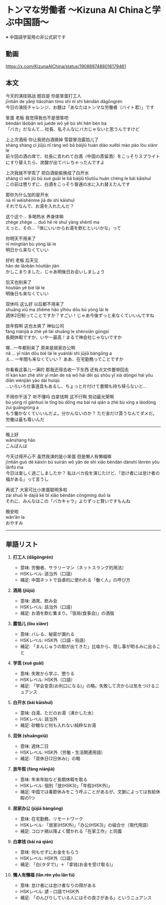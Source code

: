 # トンマな労働者 〜Kizuna AI Chinaと学ぶ中国語〜
※ 中国語学習用の非公式訳です

## 動画
https://x.com/KizunaAIChina/status/1908897488016179461

## 本文

今天的演技挑战 题目是 你是笨蛋打工人  
jīntiān de yǎnjì tiǎozhàn tímù shì nǐ shì bèndàn dǎgōngrén  
今日の演技チャレンジ、お題は「あなたはトンマな労働者（バイト君）」です  

笨蛋 老板 我觉得我也不是很笨吧  
bèndàn lǎobǎn wǒ juéde wǒ yě bù shì hěn bèn ba  
「バカ」だなんて… 社長、私そんなにバカじゃないと思うんですけど  

上上次酒局 你让我把白酒换掉 雪碧冒泡露馅儿了  
shàng shàng cì jiǔjú nǐ ràng wǒ bǎ báijiǔ huàn diào xuěbì mào pào lòu xiànr le  
前々回の酒の席で、社長に言われて白酒（中国の蒸留酒）をこっそりスプライトにすり替えたら、炭酸が出てバレちゃったんですよ  

上次我就不学乖了 把白酒偷偷换成了白开水  
shàng cì wǒ jiù bù xué guāi le bǎ báijiǔ tōutōu huàn chéng le bái kāishuǐ  
この前は懲りずに、白酒をこっそり普通の水に入れ替えたんです  

那你为什么加的是开水  
nà nǐ wèishénme jiā de shì kāishuǐ  
それでなんで、お湯を入れたんだ？  

这个这个… 多喝热水 养身体嘛  
zhège zhège … duō hē rè shuǐ yǎng shēntǐ ma  
えっと、その…「体にいいからお湯を飲むといいかな」って  

你明天不用来了  
nǐ míngtiān bù yòng lái le  
明日から来なくていい  

好的 老板 后天见  
hǎo de lǎobǎn hòutiān jiàn  
かしこまりました、じゃあ明後日お会いしましょう  

后天也别来了  
hòutiān yě bié lái le  
明後日も来なくていい  

双休吗 这么好 以后都不用来了  
shuāng xiū ma zhème hǎo yǐhòu dōu bù yòng lái le  
週休2日制ってことですか？すごい！じゃあ今後ずっと来なくていいんですね  

放年假啊 这也太爽了 神仙公司  
fàng niánjià a zhè yě tài shuǎng le shénxiān gōngsī  
長期休暇ですか、いやー最高！まるで神会社じゃないですか  

哪…一年都别来了 原来是居家办公啊  
nǎ … yī nián dōu bié lái le yuánlái shì jūjiā bàngōng a  
え… 一年間も来なくていい？ ああ、在宅勤務ってことですか  

你看看这事儿一满的 那我还得去收一下东西 还有点文件要带回去  
nǐ kàn kan zhè shìr yī mǎn de nà wǒ hái děi qù shōu yī xià dōngxi hái yǒu diǎn wénjiàn yào dài huíqù  
…いろいろ仕事道具もあるし、ちょっと片付けて書類も持ち帰らないと…  

不用你干活了 听不懂吗 白拿钱啊 这不行啊 劳动最光荣啊  
bú yòng nǐ gànhuó le tīng bù dǒng ma bái ná qián a zhè bù xíng a láodòng zuì guāngróng a  
もう働かなくていいんだよ。分かんないのか？ ただ金だけ貰うなんてダメだ。労働は最も尊いんだ  

---

晚上好  
wǎnshàng hǎo  
こんばんは  

今天过得开心不 虽然我演的是小笨蛋 但是懒人有懒福嘛  
jīntiān guò dé kāixīn bù suīrán wǒ yǎn de shì xiǎo bèndàn dànshì lǎnrén yǒu lǎnfú ma  
今日は楽しく過ごしましたか？ 私はバカ役を演じたけど、「怠け者には怠け者の福がある」って言うし  

再说了 大家可比小笨蛋聪明多啦  
zài shuō le dàjiā kě bǐ xiǎo bèndàn cōngmíng duō la  
それに、みんなはこの「バカキャラ」よりずっと賢いですもんね  

晚安啦  
wǎn’ān la  
おやすみ  

---

## 単語リスト

1. **打工人 (dǎgōngrén)**  
   - 意味: 労働者、サラリーマン（ネットスラング的用法）  
   - HSKレベル: 該当外（口語）  
   - 補足: 中国ネットで自虐的に使われる「働く人」の呼び方  

2. **酒局 (jiǔjú)**  
   - 意味: 酒席、飲み会  
   - HSKレベル: 該当外（口語）  
   - 補足: お酒を飲む集まり。「饭局(食事会)」の酒版  

3. **露馅儿 (lòu xiànr)**  
   - 意味: バレる、秘密が漏れる  
   - HSKレベル: HSK外（口語・俗語）  
   - 補足: 「まんじゅうの餡が出てきた」比喩から、隠し事が明るみに出ること  

4. **学乖 (xué guāi)**  
   - 意味: 失敗から学ぶ、懲りる  
   - HSKレベル: HSK外（口語）  
   - 補足: 「学会变乖(お利口になる)」の略。失敗して次からは気をつけるニュアンス  

5. **白开水 (bái kāishuǐ)**  
   - 意味: 白湯、ただのお湯（沸かした水）  
   - HSKレベル: 該当外  
   - 補足: 砂糖など何も入れない純粋なお湯  

6. **双休 (shuāngxiū)**  
   - 意味: 週休二日  
   - HSKレベル: HSK外（労働・生活関連用語）  
   - 補足: 「双休日(2日休み)」の略  

7. **放年假 (fàng niánjià)**  
   - 意味: 年末年始など長期休暇を取る  
   - HSKレベル: 個別「放(HSK3)」「年假(HSK外)」  
   - 補足: 中国では春節休みをこう呼ぶことがあるが、文脈によっては有給休暇の1つ  

8. **居家办公 (jūjiā bàngōng)**  
   - 意味: 在宅勤務、リモートワーク  
   - HSKレベル: 「居家(HSK外)」「办公(HSK3)」の組合せ（現代用語）  
   - 補足: コロナ禍以降よく聞かれる「在家工作」と同義  

9. **白拿钱 (bái ná qián)**  
   - 意味: 何もせずにお金をもらう  
   - HSKレベル: HSK外（口語）  
   - 補足: 「白(タダで)」＋「拿钱(お金を受け取る)」  

10. **懒人有懒福 (lǎn rén yǒu lǎn fú)**  
    - 意味: 怠け者には怠け者なりの得がある  
    - HSKレベル: 諺・口語でHSK外  
    - 補足: 「のんびりしている人にはその良さがある」というニュアンス  
